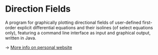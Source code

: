 # Direction Fields

A program for graphically plotting directional fields of user-defined first-order explicit differential equations
and their isolines (of select equations only), featuring a command line interface as input and graphical output, written in Java.

-> [More info on personal website](https://jcvogler.com/projects/directionfields)
